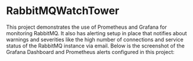 # RabbitMQWatchTower

This project demonstrates the use of Prometheus and Grafana for monitoring RabbitMQ. It also has alerting setup in place that notifies about warnings and severities like the high number of connections and service status of the RabbitMQ instance via email. Below is the screenshot of the Grafana Dashboard and Prometheus alerts configured in this project:


